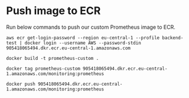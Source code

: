 # Push image to ECR
Run below commands to push our custom Prometheus image to ECR.
```
aws ecr get-login-password --region eu-central-1 --profile backend-test | docker login --username AWS --password-stdin 905418065494.dkr.ecr.eu-central-1.amazonaws.com
```

```
docker build -t prometheus-custom .
```

```
docker tag prometheus-custom 905418065494.dkr.ecr.eu-central-1.amazonaws.com/monitoring:prometheus
```

```
docker push 905418065494.dkr.ecr.eu-central-1.amazonaws.com/monitoring:prometheus
```